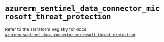 # `azurerm_sentinel_data_connector_microsoft_threat_protection`

Refer to the Terraform Registry for docs: [`azurerm_sentinel_data_connector_microsoft_threat_protection`](https://registry.terraform.io/providers/hashicorp/azurerm/4.37.0/docs/resources/sentinel_data_connector_microsoft_threat_protection).
